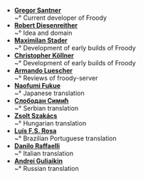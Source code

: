 <!--
This file contains references to people who contributed to the app.
If you helped by translating the app, please send a message on Crowdin.  
You can also send a mail to [gsantner AT mailbox DOT org](https://gsantner.github.io#contact) to get included.

Schema:  **[Name](Reference)**<br/>~° Text

Where:
  * Name: username, first/lastname
  * Reference: E-Mail, Webpage
  * Text: Information about / kind of contribution

  

## LIST OF CONTRIBUTORS
-->
* **[Gregor Santner](https://gsantner.github.io)**<br/>~° Current developer of Froody
* **[Robert Diesenreither](http://www.zero-emission.at/index.php)**<br/>~° Idea and domain
* **[Maximilan Stader]()**<br/>~° Development of early builds of Froody
* **[Christopher Köllner]()**<br/>~° Development of early builds of Froody
* **[Armando Luescher](https://noplanman.ch)**<br/>~° Reviews of froody-server
* **[Naofumi Fukue](https://github.com/naofum)**<br/>~° Japanese translation
* **[Слободан Симић](https://crowdin.com/profile/slsimic)**<br/>~° Serbian translation
* **[Zsolt Szakács](https://github.com/maxigaz)**<br/>~° Hungarian translation
* **[Luís F.S. Rosa](https://github.com/luisfsr)**<br/>~° Brazilian Portuguese translation
* **[Danilo Raffaelli](https://crowdin.com/profile/Daraf)**<br/>~° Italian translation
* **[Andrei Guliaikin](https://crowdin.com/profile/guland2000)**<br/>~° Russian translation
